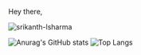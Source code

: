 Hey there, 

<p align="left"> <img src="https://komarev.com/ghpvc/?username=srikanth-lsharma&label=Profile%20views&color=0e75b6&style=flat" alt="srikanth-lsharma" /> </p>

![Anurag's GitHub stats](https://github-readme-stats.vercel.app/api?username=Srikanth-LSharma&line_height=20&show_icons=true) 
![Top Langs](https://github-readme-stats.vercel.app/api/top-langs/?username=srikanth-lsharma&layout=compact&card_width=250)
